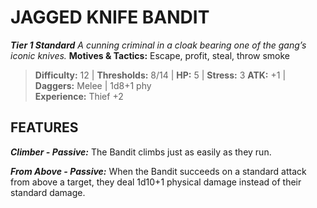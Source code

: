﻿---
tags:
  - Adversary
  - Creature
  - Statblock

name: 'JAGGED KNIFE BANDIT'
tier: 1
type: Standard
description: 'A cunning criminal in a cloak bearing one of the gang’s iconic knives.'
motives_and_tactics: 'Escape, profit, steal, throw smoke'
difficulty: '12'
thresholds: '8/14'
hp: '5'
stress: '3'
atk: '+1'
attack: 'Daggers'
range: 'Melee'
damage: '1d8+1 phy'
experience:
  - 'Thief +2'
feats:
- name: 'Climber'
  type: 'Passive'
  text: 'The Bandit climbs just as easily as they run.'
- name: 'From Above'
  type: 'Passive'
  text: 'When the Bandit succeeds on a standard attack from above a target, they deal 1d10+1 physical damage instead of their standard damage.'
layout: Daggerheart Adversary
source: srd-adversary
statblock: true
---

# JAGGED KNIFE BANDIT

***Tier 1 Standard***
*A cunning criminal in a cloak bearing one of the gang’s iconic knives.*
**Motives & Tactics:** Escape, profit, steal, throw smoke

> **Difficulty:** 12 | **Thresholds:** 8/14 | **HP:** 5 | **Stress:** 3
> **ATK:** +1 | **Daggers:** Melee | 1d8+1 phy  
> **Experience:** Thief +2

## FEATURES

***Climber - Passive:*** The Bandit climbs just as easily as they run.

***From Above - Passive:*** When the Bandit succeeds on a standard attack from above a target, they deal 1d10+1 physical damage instead of their standard damage.

